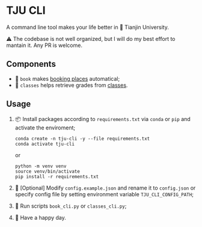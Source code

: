 # TJU CLI

A command line tool makes your life better in :school: Tianjin University.

:warning: The codebase is not well organized, but I will do my best effort to mantain it. Any PR is welcome.

## Components

- :badminton: `book` makes [booking places](http://cgzx.tju.edu.cn) automatical;
- :book: `classes` helps retrieve grades from [classes](http://classes.tju.edu.cn).

## Usage

1. :package: Install packages according to `requirements.txt` via `conda` or `pip` and activate the enviroment;

   ```shell
   conda create -n tju-cli -y --file requirements.txt
   conda activate tju-cli
   ```

   or

   ```shell
   python -m venv venv
   source venv/bin/activate
   pip install -r requirements.txt
   ```

2. :pencil: \[Optional\] Modify `config.example.json` and rename it to `config.json` or specify config file by setting environment variable `TJU_CLI_CONFIG_PATH`;
3. :runner: Run scripts `book_cli.py` or `classes_cli.py`;
4. :wave: Have a happy day.
